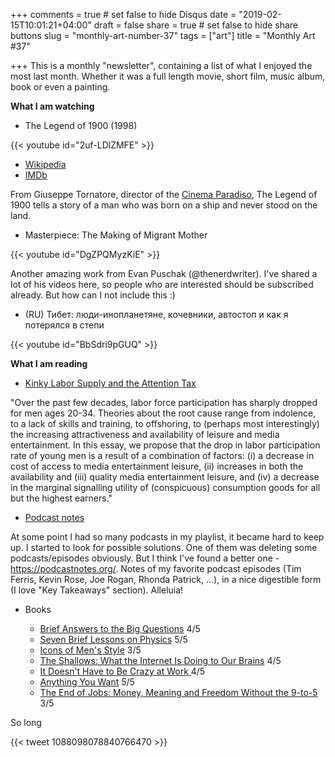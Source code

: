 +++
comments = true	# set false to hide Disqus
date = "2019-02-15T10:01:21+04:00"
draft = false
share = true	# set false to hide share buttons
slug = "monthly-art-number-37"
tags = ["art"]
title = "Monthly Art #37"

+++
This is a monthly "newsletter", containing a list of what I enjoyed the most
last month. Whether it was a full length movie, short film, music album, book
or even a painting.

<!--more-->

**What I am watching**

* The Legend of 1900 (1998)

{{< youtube id="2uf-LDlZMFE" >}}

  * [Wikipedia](https://en.wikipedia.org/wiki/The_Legend_of_1900)
  * [IMDb](https://www.imdb.com/title/tt0120731/)

From Giuseppe Tornatore, director of the [Cinema
Paradiso](./2018/11/monthly-art-35.html), The Legend of 1900 tells a story of a
man who was born on a ship and never stood on the land.

* Masterpiece: The Making of Migrant Mother

{{< youtube id="DgZPQMyzKiE" >}}

Another amazing work from Evan Puschak (@thenerdwriter). I've shared a lot of
his videos here, so people who are interested should be subscribed already. But
how can I not include this :)

* (RU) Тибет: люди-инопланетяне, кочевники, автостоп и как я потерялся в степи

{{< youtube id="BbSdri9pGUQ" >}}

**What I am reading**

* [Kinky Labor Supply and the Attention Tax](https://kortina.nyc/essays/kinky-labor-supply-and-the-attention-tax/)

"Over the past few decades, labor force participation has sharply dropped for
men ages 20-34. Theories about the root cause range from indolence, to a lack
of skills and training, to offshoring, to (perhaps most interestingly) the
increasing attractiveness and availability of leisure and media entertainment.
In this essay, we propose that the drop in labor participation rate of young
men is a result of a combination of factors: (i) a decrease in cost of access
to media entertainment leisure, (ii) increases in both the availability and
(iii) quality media entertainment leisure, and (iv) a decrease in the marginal
signalling utility of (conspicuous) consumption goods for all but the highest
earners."

* [Podcast notes](https://podcastnotes.org/)

At some point I had so many podcasts in my playlist, it became hard to keep up.
I started to look for possible solutions. One of them was deleting some
podcasts/episodes obviously. But I think I've found a better one -
https://podcastnotes.org/. Notes of my favorite podcast episodes (Tim Ferris,
Kevin Rose, Joe Rogan, Rhonda Patrick, ...), in a nice digestible form (I love
"Key Takeaways" section). Alleluia!

* Books

  - [Brief Answers to the Big Questions](https://www.goodreads.com/book/show/40277241-brief-answers-to-the-big-questions) 4/5
  - [Seven Brief Lessons on Physics](https://www.goodreads.com/book/show/25734172-seven-brief-lessons-on-physics) 5/5
  - [Icons of Men's Style](https://www.goodreads.com/book/show/10485814-icons-of-men-s-style) 3/5
  - [The Shallows: What the Internet Is Doing to Our Brains](https://www.goodreads.com/book/show/9778945-the-shallows) 4/5
  - [It Doesn't Have to Be Crazy at Work ](https://www.goodreads.com/book/show/38900866-it-doesn-t-have-to-be-crazy-at-work) 4/5
  - [Anything You Want](https://www.goodreads.com/book/show/11878168-anything-you-want) 5/5
  - [The End of Jobs: Money, Meaning and Freedom Without the 9-to-5](https://www.goodreads.com/book/show/25827122-the-end-of-jobs) 3/5

So long

{{< tweet 1088098078840766470 >}}
